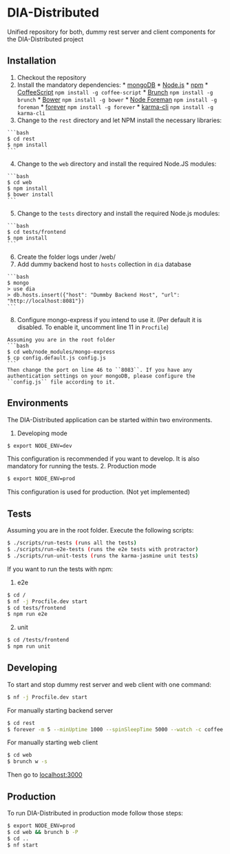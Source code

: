 # DIA-Distributed

Unified repository for both, dummy rest server and client components for the DIA-Distributed project

## Installation

  1. Checkout the repository
  2. Install the mandatory dependencies:
    * [mongoDB](http://www.mongodb.org/)
    * [Node.js](https://nodejs.org/)
    * [npm](https://www.npmjs.com/)
    * [CoffeeScript](http://coffeescript.org/) ``npm install -g coffee-script``
    * [Brunch](http://brunch.io/) ``npm install -g brunch``
    * [Bower](http://bower.io/) ``npm install -g bower``
    * [Node Foreman](https://github.com/strongloop/node-foreman) ``npm install -g  foreman``
    * [forever](https://github.com/foreverjs/forever) ``npm install -g forever``
    * [karma-cli](https://www.npmjs.com/package/karma-cli) ``npm install -g karma-cli``
  3. Change to the ``rest`` directory and let NPM install the necessary libraries:

    ```bash
    $ cd rest
    $ npm install
    ```
  4. Change to the ``web`` directory and install the required Node.JS modules:

    ```bash
    $ cd web
    $ npm install
    $ bower install
    ```
  5. Change to the ``tests`` directory and install the required Node.js modules:

    ```bash
    $ cd tests/frontend
    $ npm install
    ```
  6. Create the folder logs under /web/
  7. Add dummy backend host to ``hosts`` collection in ``dia`` database

    ```bash
    $ mongo
    > use dia
    > db.hosts.insert({"host": "Dummby Backend Host", "url": "http://localhost:8081"})
    ```
  8. Configure mongo-express if you intend to use it. (Per default it is disabled. To enable it, uncomment line 11 in ``Procfile``)

    Assuming you are in the root folder
    ```bash
    $ cd web/node_modules/mongo-express
    $ cp config.default.js config.js
    ```
    Then change the port on line 46 to ``8083``. If you have any authentication settings on your mongoDB, please configure the ``config.js`` file according to it.

## Environments
The DIA-Distributed application can be started within two environments.
  1. Developing mode

  ```bash
  $ export NODE_ENV=dev
  ```
  This configuration is recommended if you want to develop. It is also mandatory for running the tests.
  2. Production mode

  ```bash
  $ export NODE_ENV=prod
  ```
  This configuration is used for production. (Not yet implemented)

## Tests
Assuming you are in the root folder. Execute the following scripts:
```bash
$ ./scripts/run-tests (runs all the tests)
$ ./scripts/run-e2e-tests (runs the e2e tests with protractor)
$ ./scripts/run-unit-tests (runs the karma-jasmine unit tests)
```
If you want to run the tests with npm:
  1. e2e

  ```bash
  $ cd /
  $ nf -j Procfile.dev start
  $ cd tests/frontend
  $ npm run e2e
  ```
  2. unit

  ```bash
  $ cd /tests/frontend
  $ npm run unit
  ```

## Developing

To start and stop dummy rest server and web client with one command:

```bash
$ nf -j Procfile.dev start
```

For manually starting backend server

```bash
$ cd rest
$ forever -m 5 --minUptime 1000 --spinSleepTime 5000 --watch -c coffee server.coffee
```

For manually starting web client

```bash
$ cd web
$ brunch w -s
```

Then go to [localhost:3000](http://localhost:3000)

## Production

To run DIA-Distributed in production mode follow those steps:

```bash
$ export NODE_ENV=prod
$ cd web && brunch b -P
$ cd ..
$ nf start
```
